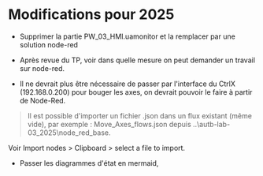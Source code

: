 # Modifications pour 2025


-   Supprimer la partie PW_03_HMI.uamonitor et la remplacer par une solution node-red

-   Après revue du TP, voir dans quelle mesure on peut demander un travail sur node-red.

-   Il ne devrait plus être nécessaire de passer par l'interface du CtrlX (192.168.0.200) pour bouger les axes, on devrait pouvoir le faire à partir de Node-Red.

> Il est possible d'importer un fichier .json dans un flux existant (même vide), par exemple : Move_Axes_flows.json depuis ..\autb-lab-03_2025\node_red_base.

Voir Import nodes > Clipboard > select a file to import.

-   Passer les diagrammes d'état en mermaid,


